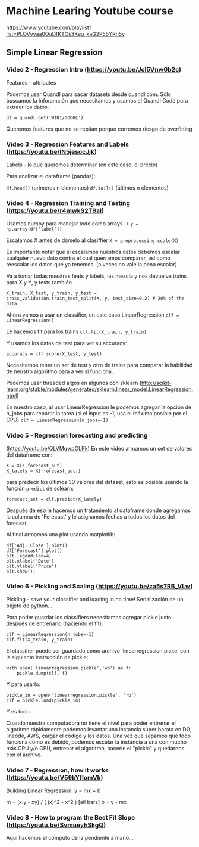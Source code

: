 # Machine Learing Youtube course

https://www.youtube.com/playlist?list=PLQVvvaa0QuDfKTOs3Keq_kaG2P55YRn5v

## Simple Linear Regression
### Video 2 - Regression Intro (https://youtu.be/JcI5Vnw0b2c) 

Features - attributes

Podemos usar Quandl para sacar datasets desde quandl.com. Sólo buscamos la
inforamción que necesitamos y usamos el Quandl Code para extraer los datos.

`df = quandl.get('WIKI/GOOGL')`

Queremos features que no se repitan porque corremos riesgo de overfitting

### Video 3 - Regression Features and Labels (https://youtu.be/lN5jesocJjk) 
Labels - lo que queremos determinar (en este caso, el precio)

Para analizar el dataframe (pandas):

`df.head()` (primeros n elementos)
`df.tail()` (últimos n elementos)

### Video 4 - Regression Training and Testing (https://youtu.be/r4mwkS2T9aI)

Usamos numpy para manejar todo como arrays ->
`y = np.array(df['label'])`

Escalamos X antes de darselo al clasiffier
`X = preprocessing.scale(X)`

Es importante notar que si escalamos nuestros datos debemos escalar cualquier
nuevo dato contra el cual querramos comparar, así como reescalar los datos que
ya tenemos. (a veces no vale la pena escalar).

Va a tomar todas nuestras feats y labels, las mezcla y nos devuelve trains para
X y Y, y tests también
```
X_train, X_test, y_train, y_test = cross_validation.train_test_split(X, y, test_size=0.2) # 20% of the data
```

Ahora vamos a usar un classifier, en este caso LinearRegression
`clf = LinearRegression()`

Le hacemos fit para los trains
`clf.fit(X_train, y_train)`

Y usamos los datos de test para ver su accuracy:

`accuracy = clf.score(X_test, y_test)`

Necesitamos tener un set de test y otro de trains para comparar la habilidad de
neustro algoritmo para a ver si funciona.


Podemos usar threaded algos en algunos con sklearn
(http://scikit-learn.org/stable/modules/generated/sklearn.linear_model.LinearRegression.html)

En nuestro caso, al usar LinearRegression le podemos agregar la opción de n_jobs
para repartir la tarea (si el input es -1, usa el máximo posible por el CPU)
`clf = LinearRegression(n_jobs=-1)`


### Video 5 - Regression forecasting and predicting
(https://youtu.be/QLVMqwpOLPk)
En este video armamos un set de valores del dataframe con:
```
X = X[:-forecast_out]
X_lately = X[-forecast_out:]
```
para predecir los últimos 30 valores del dataset, esto es posible usando la
función `predict` de sclearn:

`forecast_set = clf.predict(X_lately)`

Después de eso le hacemos un tratamiento al dataframe donde agregamos la columna
de 'Forecast' y le asignamos fechas a todos los datos del forecast.

Al final armamos una plot usando matplotlib:

```
df['Adj. Close'].plot()
df['Forecast'].plot()
plt.legend(loc=4)
plt.xlabel('Date')
plt.ylabel('Price')
plt.show();
```


### Video 6 - Pickling and Scaling (https://youtu.be/za5s7RB_VLw)

Pickling - save your classifier and loading in no time!
Serialización de un objeto de python...

Para poder guardar los classifiers necesitamos agregar pickle justo después de
entrenarlo (haciendo el fit).
```
clf = LinearRegression(n_jobs=-1)
clf.fit(X_train, y_train)
```

El classifier puede ser guardado como archivo 'linearregression.picke' con la
siguiente instrucción de pickle:
```
with open('linearregression.pickle','wb') as f:
    pickle.dump(clf, f)
```

Y para usarlo:
```
pickle_in = open('linearregression.pickle', 'rb')
clf = pickle.load(pickle_in)
```

Y es todo.

Cuando nuestra computadora no tiene el nivel para poder entrenar el algoritmo
rápidamente podemos levantar una instancia súper barata en DO, lineode, AWS,
cargar el código y los datos. Una vez que sepamos que todo funciona como es
debido, podemos escalar la instancia a una con mucho más CPU y/o GPU, entrenar
el algoritmo, hacerle el "pickle" y quedarnos con el archivo.


### Video 7 - Regression, how it works (https://youtu.be/V59bYfIomVk)

Building Linear Regression:
y = mx + b

m = (x.y - xy) / ( (x)^2 - x^2 )  [all bars]
b = y - mx 


### Video 8 - How to program the Best Fit Slope (https://youtu.be/SvmueyhSkgQ)

Aquí hacemos el cómputo de la pendiente a mano...

